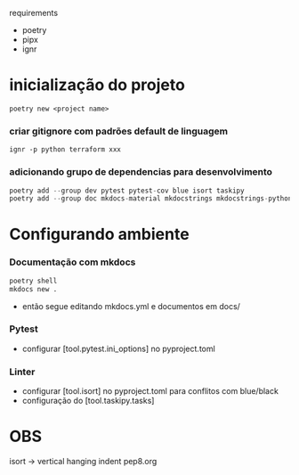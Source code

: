 
requirements

- poetry
- pipx
- ignr

# inicialização do projeto

```poetry new <project name>```

### criar gitignore com padrões default de linguagem

```ignr -p python terraform xxx```

### adicionando grupo de dependencias para desenvolvimento

````python
poetry add --group dev pytest pytest-cov blue isort taskipy
poetry add --group doc mkdocs-material mkdocstrings mkdocstrings-python
````

# Configurando ambiente

### Documentação com mkdocs

````python
poetry shell
mkdocs new .
````
- então segue editando mkdocs.yml e documentos em docs/

### Pytest

- configurar [tool.pytest.ini_options] no pyproject.toml

### Linter

- configurar [tool.isort] no pyproject.toml para conflitos com blue/black
- configuração do [tool.taskipy.tasks]

# OBS

isort -> vertical hanging indent
pep8.org
